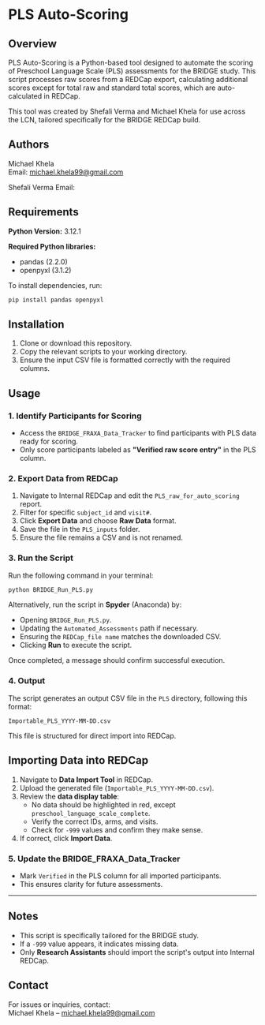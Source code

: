 # PLS Auto-Scoring  

## Overview  

PLS Auto-Scoring is a Python-based tool designed to automate the scoring of Preschool Language Scale (PLS) assessments for the BRIDGE study. This script processes raw scores from a REDCap export, calculating additional scores except for total raw and standard total scores, which are auto-calculated in REDCap.  

This tool was created by Shefali Verma and Michael Khela for use across the LCN, tailored specifically for the BRIDGE REDCap build.  

## Authors  

Michael Khela  
Email: michael.khela99@gmail.com  

Shefali Verma
Email: 

## Requirements  

**Python Version:** 3.12.1  

**Required Python libraries:**  
- pandas (2.2.0)  
- openpyxl (3.1.2)  

To install dependencies, run:  

```sh
pip install pandas openpyxl
```

## Installation  

1. Clone or download this repository.  
2. Copy the relevant scripts to your working directory.  
3. Ensure the input CSV file is formatted correctly with the required columns.  

## Usage  

### 1. Identify Participants for Scoring  
- Access the `BRIDGE_FRAXA_Data_Tracker` to find participants with PLS data ready for scoring.  
- Only score participants labeled as **"Verified raw score entry"** in the PLS column.  

### 2. Export Data from REDCap  
1. Navigate to Internal REDCap and edit the `PLS_raw_for_auto_scoring` report.  
2. Filter for specific `subject_id` and `visit#`.  
3. Click **Export Data** and choose **Raw Data** format.  
4. Save the file in the `PLS_inputs` folder.  
5. Ensure the file remains a CSV and is not renamed.  

### 3. Run the Script  
Run the following command in your terminal:  

```sh
python BRIDGE_Run_PLS.py
```

Alternatively, run the script in **Spyder** (Anaconda) by:  
- Opening `BRIDGE_Run_PLS.py`.  
- Updating the `Automated_Assessments` path if necessary.  
- Ensuring the `REDCap_file name` matches the downloaded CSV.  
- Clicking **Run** to execute the script.  

Once completed, a message should confirm successful execution.  

### 4. Output  
The script generates an output CSV file in the `PLS` directory, following this format:  

```
Importable_PLS_YYYY-MM-DD.csv
```  

This file is structured for direct import into REDCap.  

## Importing Data into REDCap  

1. Navigate to **Data Import Tool** in REDCap.  
2. Upload the generated file (`Importable_PLS_YYYY-MM-DD.csv`).  
3. Review the **data display table**:  
   - No data should be highlighted in red, except `preschool_language_scale_complete`.  
   - Verify the correct IDs, arms, and visits.  
   - Check for `-999` values and confirm they make sense.  
4. If correct, click **Import Data**.  

### 5. Update the BRIDGE_FRAXA_Data_Tracker  
- Mark `Verified` in the PLS column for all imported participants.  
- This ensures clarity for future assessments.  

---

## Notes  

- This script is specifically tailored for the BRIDGE study.  
- If a `-999` value appears, it indicates missing data.  
- Only **Research Assistants** should import the script's output into Internal REDCap.  

## Contact  

For issues or inquiries, contact:  
Michael Khela – michael.khela99@gmail.com  
